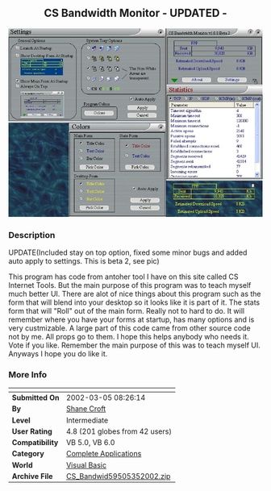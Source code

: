 ﻿<div align="center">

## CS Bandwidth Monitor \- UPDATED \-

<img src="PIC200235036373164.jpg">
</div>

### Description

UPDATE(Included stay on top option, fixed some minor bugs and added auto apply to settings. This is beta 2, see pic)

This program has code from antoher tool I have on this site called CS Internet Tools. But the main purpose of this program was to teach myself much better UI. There are alot of nice things about this program such as the form that will blend into your desktop so it looks like it is part of it. The stats form that will "Roll" out of the main form. Really not to hard to do. It will remember where you have your forms at startup, has many options and is very custmizable. A large part of this code came from other source code not by me. All props go to them. I hope this helps anybody who needs it. Vote if you like. Remember the main purpose of this was to teach myself UI. Anyways I hope you do like it.
 
### More Info
 


<span>             |<span>
---                |---
**Submitted On**   |2002-03-05 08:26:14
**By**             |[Shane Croft](https://github.com/Planet-Source-Code/PSCIndex/blob/master/ByAuthor/shane-croft.md)
**Level**          |Intermediate
**User Rating**    |4.8 (201 globes from 42 users)
**Compatibility**  |VB 5\.0, VB 6\.0
**Category**       |[Complete Applications](https://github.com/Planet-Source-Code/PSCIndex/blob/master/ByCategory/complete-applications__1-27.md)
**World**          |[Visual Basic](https://github.com/Planet-Source-Code/PSCIndex/blob/master/ByWorld/visual-basic.md)
**Archive File**   |[CS\_Bandwid59505352002\.zip](https://github.com/Planet-Source-Code/shane-croft-cs-bandwidth-monitor-updated__1-32253/archive/master.zip)








